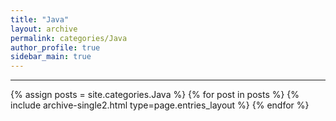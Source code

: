 ```yaml
---
title: "Java"
layout: archive
permalink: categories/Java
author_profile: true
sidebar_main: true
---
```


<!-- 공백이  포함되어 있는 카테고리 이름의 경우 site.categories.['a b c'] 이런식으로! -->

***

{% assign posts = site.categories.Java %}
{% for post in posts %} {% include archive-single2.html type=page.entries_layout %} {% endfor %}
